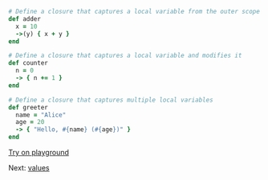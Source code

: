 ```rb
# Define a closure that captures a local variable from the outer scope
def adder
  x = 10
  ->(y) { x + y }
end

# Define a closure that captures a local variable and modifies it
def counter
  n = 0
  -> { n += 1 }
end

# Define a closure that captures multiple local variables
def greeter
  name = "Alice"
  age = 20
  -> { "Hello, #{name} (#{age})" }
end
```

[Try on playground](https://onecompiler.com/ruby/3yh7dhbz9)

Next: [values](/2022/11/01/recursion.html)
